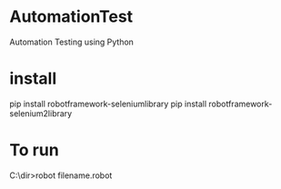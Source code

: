 # AutomationTest
Automation Testing using Python

# install
pip install robotframework-seleniumlibrary
pip install robotframework-selenium2library

# To run
C:\dir>robot filename.robot
